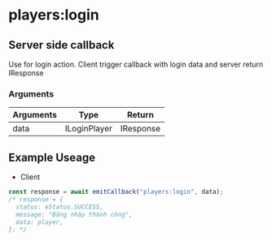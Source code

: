 # players:login

## Server side callback

Use for login action. Client trigger callback with login data and server return IResponse

### Arguments

| Arguments | Type         | Return    |
| --------- | ------------ | --------- |
| data      | ILoginPlayer | IResponse |

## Example Useage

- Client

```ts
const response = await emitCallback("players:login", data);
/* response = {
  status: eStatus.SUCCESS,
  message: "Đăng nhập thành công",
  data: player,
}; */
```
